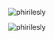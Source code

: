 

<p align="center"> <img src="https://github-readme-stats.vercel.app/api?username=phirilesly&show_icons=true&theme=gotham" alt="phirilesly" />

<p align="center"> <img src="https://github-readme-stats.vercel.app/api/top-langs/?username=phirilesly" alt="phirilesly" />



<!--
**phirilesly/phirilesly** is a ✨ _special_ ✨ repository because its `README.md` (this file) appears on your GitHub profile.

Here are some ideas to get you started:

- 🔭 I’m currently working on ...
- 🌱 I’m currently learning ...
- 👯 I’m looking to collaborate on ...
- 🤔 I’m looking for help with ...
- 💬 Ask me about ...
- 📫 How to reach me: ...
- 😄 Pronouns: ...
- ⚡ Fun fact: ...
-->
